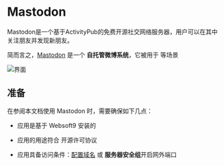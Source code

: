 # Mastodon

Mastodon是一个基于ActivityPub的免费开源社交网络服务器，用户可以在其中关注朋友并发现新朋友。

简而言之，[Mastodon](https://joinmastodon.org/) 是一个 **自托管微博系统**，它被用于  等场景


![界面](https://libs.websoft9.com/Websoft9/DocsPicture/zh/mastodon/mastodon-gui-websoft9.png)


## 准备

在参阅本文档使用 Mastodon 时，需要确保如下几点：

- 应用是基于 Websoft9 安装的

- 应用的用途符合 [](https://some_license_url) 开源许可协议

- 应用具备访问条件：[配置域名](./guide/appsetdomain) 或 **服务器安全组**开启网外端口